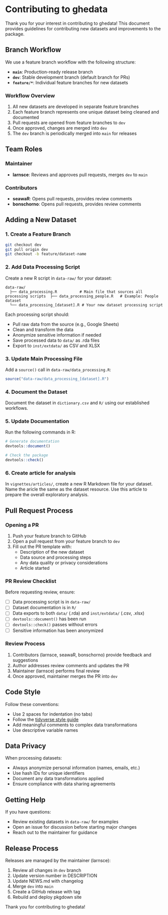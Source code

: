 # Contributing to ghedata

Thank you for your interest in contributing to ghedata! This document provides guidelines for contributing new datasets and improvements to the package.

## Branch Workflow

We use a feature branch workflow with the following structure:

- **`main`**: Production-ready release branch
- **`dev`**: Stable development branch (default branch for PRs)
- **`feature/*`**: Individual feature branches for new datasets

### Workflow Overview

1. All new datasets are developed in separate feature branches
2. Each feature branch represents one unique dataset being cleaned and documented
3. Pull requests are opened from feature branches to `dev`
4. Once approved, changes are merged into `dev`
5. The `dev` branch is periodically merged into `main` for releases

## Team Roles

### Maintainer

- **larnsce**: Reviews and approves pull requests, merges `dev` to `main`

### Contributors

- **seawaR**: Opens pull requests, provides review comments
- **bonschorno**: Opens pull requests, provides review comments

## Adding a New Dataset

### 1. Create a Feature Branch

```bash
git checkout dev
git pull origin dev
git checkout -b feature/dataset-name
```

### 2. Add Data Processing Script

Create a new R script in `data-raw/` for your dataset:

```
data-raw/
  ├── data_processing.R          # Main file that sources all processing scripts  ├── data_processing_people.R   # Example: People dataset
  └── data_processing_[dataset].R # Your new dataset processing script
```

Each processing script should:

- Pull raw data from the source (e.g., Google Sheets)
- Clean and transform the data
- Anonymize sensitive information if needed
- Save processed data to `data/` as .rda files
- Export to `inst/extdata/` as CSV and XLSX

### 3. Update Main Processing File

Add a `source()` call in `data-raw/data_processing.R`:

```r
source("data-raw/data_processing_[dataset].R")
```

### 4. Document the Dataset

Document the dataset in `dictionary.csv` and `R/` using our established workflows.

### 5. Update Documentation

Run the following commands in R:

```r
# Generate documentation
devtools::document()

# Check the package
devtools::check()
```

### 6. Create article for analysis

In `vignettes/articles/`, create a new R Markdown file for your dataset. Name the aricle the same as the dataset resource. Use this article to prepare the overall exploratory analysis. 

## Pull Request Process

### Opening a PR

1. Push your feature branch to GitHub
2. Open a pull request from your feature branch to `dev`
3. Fill out the PR template with:
   - Description of the new dataset
   - Data source and processing steps
   - Any data quality or privacy considerations
   - Article started

### PR Review Checklist

Before requesting review, ensure:

- [ ] Data processing script is in `data-raw/`
- [ ] Dataset documentation is in `R/`
- [ ] Data exports to both `data/` (.rda) and `inst/extdata/` (.csv, .xlsx)
- [ ] `devtools::document()` has been run
- [ ] `devtools::check()` passes without errors
- [ ] Sensitive information has been anonymized

### Review Process

1. Contributors (larnsce, seawaR, bonschorno) provide feedback and suggestions
2. Author addresses review comments and updates the PR
3. Maintainer (larnsce) performs final review
4. Once approved, maintainer merges the PR into `dev`

## Code Style

Follow these conventions:

- Use 2 spaces for indentation (no tabs)
- Follow the [tidyverse style guide](https://style.tidyverse.org/)
- Add meaningful comments to complex data transformations
- Use descriptive variable names

## Data Privacy

When processing datasets:

- Always anonymize personal information (names, emails, etc.)
- Use hash IDs for unique identifiers
- Document any data transformations applied
- Ensure compliance with data sharing agreements

## Getting Help

If you have questions:

- Review existing datasets in `data-raw/` for examples
- Open an issue for discussion before starting major changes
- Reach out to the maintainer for guidance

## Release Process

Releases are managed by the maintainer (larnsce):

1. Review all changes in `dev` branch
2. Update version number in DESCRIPTION
3. Update NEWS.md with changelog
4. Merge `dev` into `main`
5. Create a GitHub release with tag
6. Rebuild and deploy pkgdown site

Thank you for contributing to ghedata!

